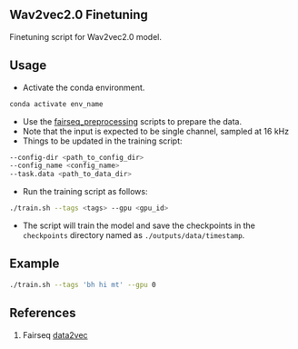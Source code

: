 ## Wav2vec2.0 Finetuning
Finetuning script for Wav2vec2.0 model.

## Usage
* Activate the conda environment.
```bash
conda activate env_name
```
* Use the [fairseq_preprocessing](https://github.com/Amartyaveer/NLTM-Spire/blob/main/recipes/fairseq_preprocessing/) scripts to prepare the data.
* Note that the input is expected to be single channel, sampled at 16 kHz
* Things to be updated in the training script:
```bash
--config-dir <path_to_config_dir>
--config_name <config_name>
--task.data <path_to_data_dir>
```
* Run the training script as follows:
```bash
./train.sh --tags <tags> --gpu <gpu_id>
```
* The script will train the model and save the checkpoints in the `checkpoints` directory named as `./outputs/data/timestamp`.


## Example

```bash
./train.sh --tags 'bh hi mt' --gpu 0
```

## References
1. Fairseq [data2vec](https://github.com/facebookresearch/fairseq/blob/main/examples/data2vec/README.md)